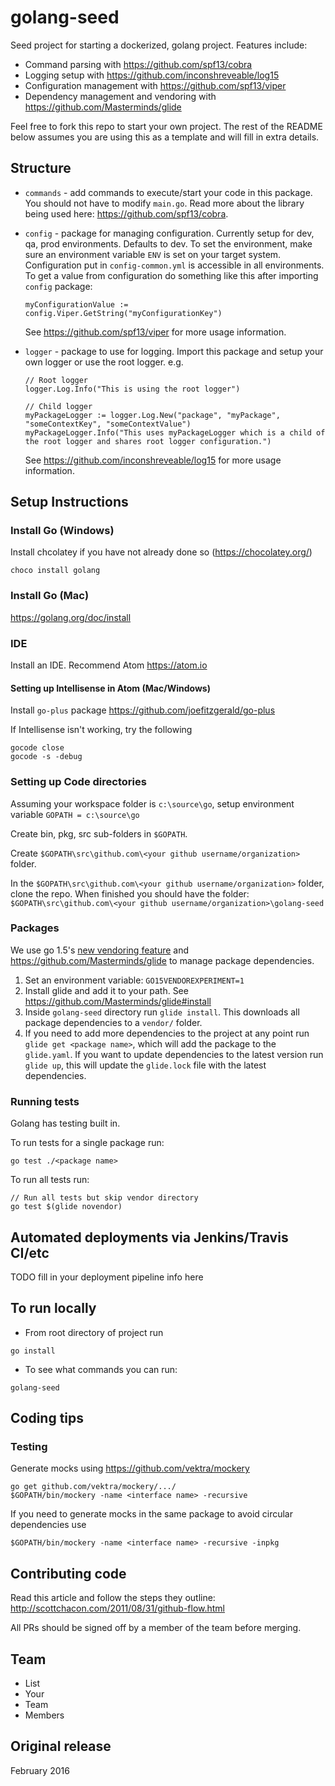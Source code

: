 # golang-seed
Seed project for starting a dockerized, golang project.  Features include:
* Command parsing with https://github.com/spf13/cobra
* Logging setup with https://github.com/inconshreveable/log15
* Configuration management with https://github.com/spf13/viper
* Dependency management and vendoring with https://github.com/Masterminds/glide

Feel free to fork this repo to start your own project.  The rest of the README below
assumes you are using this as a template and will fill in extra details.  

## Structure

* `commands` - add commands to execute/start your code in this package. You should not have to modify `main.go`.
Read more about the library being used here: https://github.com/spf13/cobra.
* `config` - package for managing configuration.  Currently setup for dev, qa, prod environments.  Defaults
to dev.  To set the environment, make sure an environment variable `ENV` is set on your target system.  
Configuration put in `config-common.yml` is accessible in all environments. To
get a value from configuration do something like this after importing `config` package:
  ```
  myConfigurationValue := config.Viper.GetString("myConfigurationKey")
  ```
  See https://github.com/spf13/viper for more usage information.  
* `logger` - package to use for logging.  Import this package and setup your own logger
or use the root logger.  e.g.  

  ```
  // Root logger
  logger.Log.Info("This is using the root logger")

  // Child logger
  myPackageLogger := logger.Log.New("package", "myPackage", "someContextKey", "someContextValue")
  myPackageLogger.Info("This uses myPackageLogger which is a child of the root logger and shares root logger configuration.")
  ```
  See https://github.com/inconshreveable/log15 for more usage information.

## Setup Instructions

### Install Go (Windows)
Install chcolatey if you have not already done so (https://chocolatey.org/)
```
choco install golang
```

### Install Go (Mac)
https://golang.org/doc/install

### IDE
Install an IDE.  Recommend Atom https://atom.io

#### Setting up Intellisense in Atom (Mac/Windows)
Install `go-plus` package https://github.com/joefitzgerald/go-plus

If Intellisense isn't working, try the following
```
gocode close
gocode -s -debug
```

### Setting up Code directories
Assuming your workspace folder is `c:\source\go`, setup  environment variable `GOPATH = c:\source\go`

Create bin, pkg, src sub-folders in `$GOPATH`.

Create `$GOPATH\src\github.com\<your github username/organization>` folder.

In the `$GOPATH\src\github.com\<your github username/organization>` folder, clone the repo. When finished you should have the folder: `$GOPATH\src\github.com\<your github username/organization>\golang-seed`

### Packages
We use go 1.5's [new vendoring feature](https://docs.google.com/document/d/1Bz5-UB7g2uPBdOx-rw5t9MxJwkfpx90cqG9AFL0JAYo/edit) and https://github.com/Masterminds/glide to manage package dependencies.

1.  Set an environment variable:  `GO15VENDOREXPERIMENT=1`
2.  Install glide and add it to your path.  See https://github.com/Masterminds/glide#install
3.  Inside `golang-seed` directory run  `glide install`.  This downloads all package dependencies
to a `vendor/` folder.
4.  If you need to add more dependencies to the project at any point run
`glide get <package name>`, which will add the package to the `glide.yaml`.  If
you want to update dependencies to the latest version run `glide up`, this will update
the `glide.lock` file with the latest dependencies.  

### Running tests
Golang has testing built in.  

To run tests for a single package run:
```
go test ./<package name>
```

To run all tests run:
```
// Run all tests but skip vendor directory
go test $(glide novendor)
```

## Automated deployments via Jenkins/Travis CI/etc

TODO fill in your deployment pipeline info here

## To run locally
* From root directory of project run
```
go install
```
* To see what commands you can run:
```
golang-seed
```

## Coding tips

### Testing
Generate mocks using https://github.com/vektra/mockery

```
go get github.com/vektra/mockery/.../
$GOPATH/bin/mockery -name <interface name> -recursive
```

If you need to generate mocks in the same package to avoid circular dependencies use
```
$GOPATH/bin/mockery -name <interface name> -recursive -inpkg
```

## Contributing code
Read this article and follow the steps they outline: http://scottchacon.com/2011/08/31/github-flow.html

All PRs should be signed off by a member of the team before merging.

## Team
* List
* Your
* Team
* Members

## Original release
February 2016
